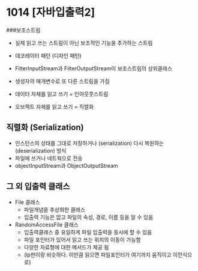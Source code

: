 # 1014 [자바입출력2]


###보조스트림
- 실제 읽고 쓰는 스트림이 아닌 보조적인 기능을 추가하는 스트림
- 데코레이터 패턴 (디자인 패턴)
- FilterInputStream과 FilterOutputStream이 보조스트림의 상위클래스
- 생성자의 매개변수로 또 다른 스트림을 가짐

- 데이터 자체를 읽고 쓰기 = 인아웃풋스트림
- 오브젝트 자체를 읽고 쓰기 = 직렬화

## 직렬화 (Serialization)
- 인스턴스의 상태를 그대로 저장하거나 (serialization) 다시 복원하는 (deserialization) 방식
- 파일에 쓰거나 네트웍으로 전송
- objectInputStream과 ObjectOutputStream

## 그 외 입출력 클래스
- File 클래스
  - 파일개념을 추상화한 클래스
  - 입출력 기능은 없고 파일의 속성, 경로, 이름 등을 알 수 있음
- RandomAccessFile 클래스
  - 입출력클래스 중 유일하게 파일 입출력을 동시에 할 수 있음
  - 파일 포인터가 있어서 읽고 쓰는 위치의 이동이 가능함
  - 다양한 자료형에 대한 메서드가 제공 됨
  - (lp판이랑 비슷하다. 이만큼 읽으면 파일포인터가 여기까지 움직이고 이런식으로)